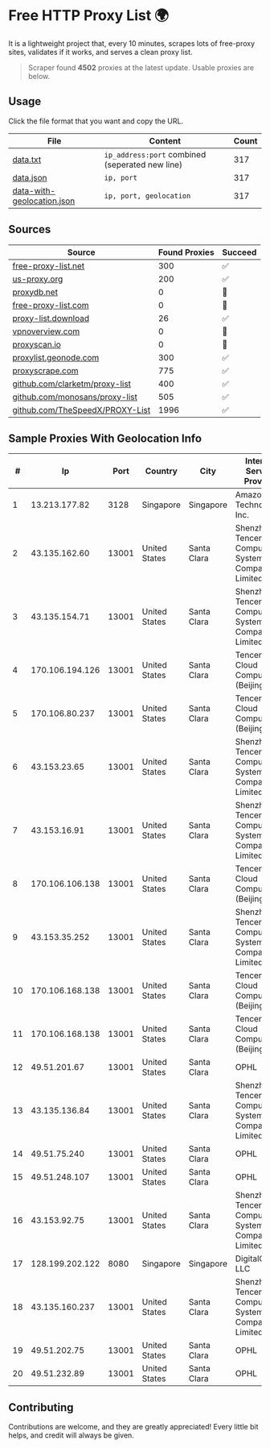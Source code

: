 
# Free HTTP Proxy List 🌍

It is a lightweight project that, every 10 minutes, scrapes lots of free-proxy sites, validates if it works, and serves a clean proxy list.


> Scraper found **4502** proxies at the latest update. Usable proxies are below.

## Usage

Click the file format that you want and copy the URL.


|File|Content|Count|
|----|-------|-----|
|[data.txt](https://raw.githubusercontent.com/themiralay/Proxy-List-World/master/data.txt)|`ip_address:port` combined (seperated new line)|317|
|[data.json](https://raw.githubusercontent.com/themiralay/Proxy-List-World/master/data.json)|`ip, port`|317|
|[data-with-geolocation.json](https://raw.githubusercontent.com/themiralay/Proxy-List-World/master/data-with-geolocation.json)|`ip, port, geolocation`|317|

## Sources

|Source|Found Proxies|Succeed|
|------|-------------|-------|
|[free-proxy-list.net](https://free-proxy-list.net)|300|✅|
|[us-proxy.org](https://www.us-proxy.org)|200|✅|
|[proxydb.net](http://proxydb.net)|0|🚫|
|[free-proxy-list.com](https://free-proxy-list.com/?page=&port=&type%5B%5D=http&type%5B%5D=https&up_time=0&search=Search)|0|🚫|
|[proxy-list.download](https://www.proxy-list.download/HTTP)|26|✅|
|[vpnoverview.com](https://vpnoverview.com/privacy/anonymous-browsing/free-proxy-servers)|0|🚫|
|[proxyscan.io](https://www.proxyscan.io)|0|🚫|
|[proxylist.geonode.com](https://proxylist.geonode.com/api/proxy-list?limit=300&page=1&sort_by=lastChecked&sort_type=desc&protocols=http,https)|300|✅|
|[proxyscrape.com](https://api.proxyscrape.com/v2/?request=displayproxies&protocol=http&timeout=10000&country=all&ssl=all&anonymity=all)|775|✅|
|[github.com/clarketm/proxy-list](https://raw.githubusercontent.com/clarketm/proxy-list/master/proxy-list-raw.txt)|400|✅|
|[github.com/monosans/proxy-list](https://raw.githubusercontent.com/monosans/proxy-list/main/proxies/http.txt)|505|✅|
|[github.com/TheSpeedX/PROXY-List](https://raw.githubusercontent.com/TheSpeedX/PROXY-List/master/http.txt)|1996|✅|


## Sample Proxies With Geolocation Info

|#|Ip|Port|Country|City|Internet Service Provider|
|-|--|----|-------|----|-------------------------|
|1|13.213.177.82|3128|Singapore|Singapore|Amazon Technologies Inc.|
|2|43.135.162.60|13001|United States|Santa Clara|Shenzhen Tencent Computer Systems Company Limited|
|3|43.135.154.71|13001|United States|Santa Clara|Shenzhen Tencent Computer Systems Company Limited|
|4|170.106.194.126|13001|United States|Santa Clara|Tencent Cloud Computing (Beijing) Co|
|5|170.106.80.237|13001|United States|Santa Clara|Tencent Cloud Computing (Beijing) Co|
|6|43.153.23.65|13001|United States|Santa Clara|Shenzhen Tencent Computer Systems Company Limited|
|7|43.153.16.91|13001|United States|Santa Clara|Shenzhen Tencent Computer Systems Company Limited|
|8|170.106.106.138|13001|United States|Santa Clara|Tencent Cloud Computing (Beijing) Co|
|9|43.153.35.252|13001|United States|Santa Clara|Shenzhen Tencent Computer Systems Company Limited|
|10|170.106.168.138|13001|United States|Santa Clara|Tencent Cloud Computing (Beijing) Co|
|11|170.106.168.138|13001|United States|Santa Clara|Tencent Cloud Computing (Beijing) Co|
|12|49.51.201.67|13001|United States|Santa Clara|OPHL|
|13|43.135.136.84|13001|United States|Santa Clara|Shenzhen Tencent Computer Systems Company Limited|
|14|49.51.75.240|13001|United States|Santa Clara|OPHL|
|15|49.51.248.107|13001|United States|Santa Clara|OPHL|
|16|43.153.92.75|13001|United States|Santa Clara|Shenzhen Tencent Computer Systems Company Limited|
|17|128.199.202.122|8080|Singapore|Singapore|DigitalOcean, LLC|
|18|43.135.160.237|13001|United States|Santa Clara|Shenzhen Tencent Computer Systems Company Limited|
|19|49.51.202.75|13001|United States|Santa Clara|OPHL|
|20|49.51.232.89|13001|United States|Santa Clara|OPHL|



## Contributing

Contributions are welcome, and they are greatly appreciated! Every
little bit helps, and credit will always be given.

